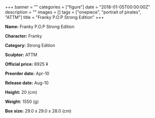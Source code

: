 +++
banner = ""
categories = ["figure"]
date = "2018-01-05T00:00:00Z"
description = ""
images = []
tags = ["onepiece", "portrait of pirates", "ATTM"]
title = "Franky P.O.P Strong Edition"
+++

**Name:** Franky P.O.P Strong Edition

**Character:** Franky

**Category:** Strong Edition 

**Sculptor:** ATTM

**Official price:** 8925 ¥

**Preorder date:** Apr-10

**Release date:** Aug-10

**Height:** 20 (cm)

**Weight:** 1550 (g)

**Box size:** 29.0 x 29.0 x 28.0 (cm)


